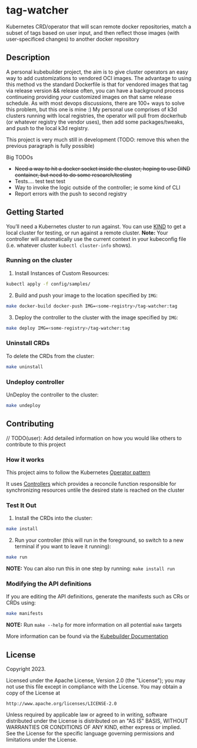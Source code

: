 # tag-watcher
Kubernetes CRD/operator that will scan remote docker repositories, match a subset of tags based on user input, and then reflect those images (with user-specificed changes) to another docker repository

## Description
A personal kubebuilder project, the aim is to give cluster operators an easy way to add customizations to vendored OCI images. The advantage to using this method vs the standard Dockerfile is that for vendored images that tag via release version && release often, you can have a background process continueing providing *your* customized images on that same release schedule. As with most devops discussions, there are 100+ ways to solve this problem, but this one is mine :) My personal use comprises of k3d clusters running with local registries, the operator will pull from dockerhub (or whatever registry the vendor uses), then add some packages/tweaks, and push to the local k3d registry.

This project is very much still in development (TODO: remove this when the previous paragraph is fully possible)

Big TODOs
- ~~Need a way to hit a docker socket inside the cluster, hoping to use DIND container, but need to do some research/testing~~
- Tests.... test test test
- Way to invoke the logic outside of the controller; ie some kind of CLI
- Report errors with the push to second registry

## Getting Started
You’ll need a Kubernetes cluster to run against. You can use [KIND](https://sigs.k8s.io/kind) to get a local cluster for testing, or run against a remote cluster.
**Note:** Your controller will automatically use the current context in your kubeconfig file (i.e. whatever cluster `kubectl cluster-info` shows).

### Running on the cluster
1. Install Instances of Custom Resources:

```sh
kubectl apply -f config/samples/
```

2. Build and push your image to the location specified by `IMG`:
	
```sh
make docker-build docker-push IMG=<some-registry>/tag-watcher:tag
```
	
3. Deploy the controller to the cluster with the image specified by `IMG`:

```sh
make deploy IMG=<some-registry>/tag-watcher:tag
```

### Uninstall CRDs
To delete the CRDs from the cluster:

```sh
make uninstall
```

### Undeploy controller
UnDeploy the controller to the cluster:

```sh
make undeploy
```

## Contributing
// TODO(user): Add detailed information on how you would like others to contribute to this project

### How it works
This project aims to follow the Kubernetes [Operator pattern](https://kubernetes.io/docs/concepts/extend-kubernetes/operator/)

It uses [Controllers](https://kubernetes.io/docs/concepts/architecture/controller/) 
which provides a reconcile function responsible for synchronizing resources untile the desired state is reached on the cluster 

### Test It Out
1. Install the CRDs into the cluster:

```sh
make install
```

2. Run your controller (this will run in the foreground, so switch to a new terminal if you want to leave it running):

```sh
make run
```

**NOTE:** You can also run this in one step by running: `make install run`

### Modifying the API definitions
If you are editing the API definitions, generate the manifests such as CRs or CRDs using:

```sh
make manifests
```

**NOTE:** Run `make --help` for more information on all potential `make` targets

More information can be found via the [Kubebuilder Documentation](https://book.kubebuilder.io/introduction.html)

## License

Copyright 2023.

Licensed under the Apache License, Version 2.0 (the "License");
you may not use this file except in compliance with the License.
You may obtain a copy of the License at

    http://www.apache.org/licenses/LICENSE-2.0

Unless required by applicable law or agreed to in writing, software
distributed under the License is distributed on an "AS IS" BASIS,
WITHOUT WARRANTIES OR CONDITIONS OF ANY KIND, either express or implied.
See the License for the specific language governing permissions and
limitations under the License.

